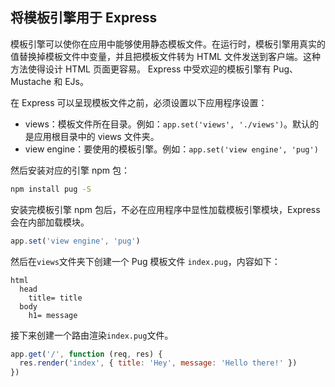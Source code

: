 ## 将模板引擎用于 Express
模板引擎可以使你在应用中能够使用静态模板文件。在运行时，模板引擎用真实的值替换掉模板文件中变量，并且把模板文件转为 HTML 文件发送到客户端。这种方法使得设计 HTML 页面更容易。
Express 中受欢迎的模板引擎有 Pug、Mustache 和 EJs。

在 Express 可以呈现模板文件之前，必须设置以下应用程序设置：

- views：模板文件所在目录。例如：`app.set('views', './views')`。默认的是应用根目录中的  views 文件夹。
- view engine：要使用的模板引擎。例如：`app.set('view engine', 'pug')`

然后安装对应的引擎 npm 包：
```bash
npm install pug -S
```

安装完模板引擎 npm 包后，不必在应用程序中显性加载模板引擎模块，Express 会在内部加载模块。
```javascript
app.set('view engine', 'pug')
```
然后在`views`文件夹下创建一个 Pug 模板文件 `index.pug`，内容如下：
```pug
html
  head
    title= title
  body
    h1= message
```
接下来创建一个路由渲染`index.pug`文件。
```javascript
app.get('/', function (req, res) {
  res.render('index', { title: 'Hey', message: 'Hello there!' })
})
```